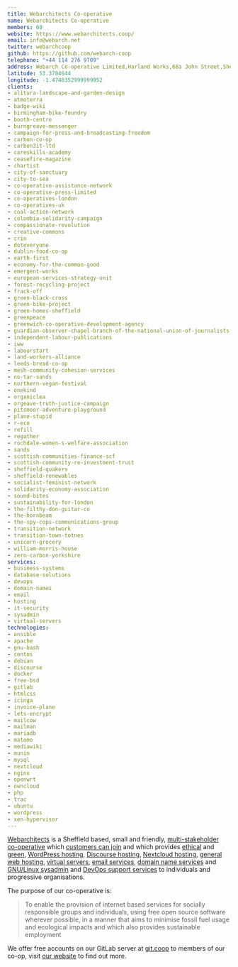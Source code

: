 ```yaml
---
title: Webarchitects Co-operative
name: Webarchitects Co-operative
members: 60
website: https://www.webarchitects.coop/
email: info@webarch.net
twitter: webarchcoop
github: https://github.com/webarch-coop
telephone: "+44 114 276 9709"
address: Webarch Co-operative Limited,Harland Works,68a John Street,Sheffield,United Kingdom,S2 4QU
latitude: 53.3704644
longitude: -1.4748352999999952
clients:
- alitura-landscape-and-garden-design
- atmoterra
- badge-wiki
- birmingham-bike-foundry
- booth-centre
- burngreave-messenger
- campaign-for-press-and-broadcasting-freedom
- carbon-co-op
- carbon3it-ltd
- careskills-academy
- ceasefire-magazine
- chartist
- city-of-sanctuary
- city-to-sea
- co-operative-assistance-network
- co-operative-press-limited
- co-operatives-london
- co-operatives-uk
- coal-action-network
- colombia-solidarity-campaign
- compassionate-revolution
- creative-commons
- crin
- doteveryone
- dublin-food-co-op
- earth-first
- economy-for-the-common-good
- emergent-works
- european-services-strategy-unit
- forest-recycling-project
- frack-off
- green-black-cross
- green-bike-project
- green-homes-sheffield
- greenpeace
- greenwich-co-operative-development-agency
- guardian-observer-chapel-branch-of-the-national-union-of-journalists
- independent-labour-publications
- iww
- labourstart
- land-workers-alliance
- leeds-bread-co-op
- mesh-community-cohesion-services
- no-tar-sands
- northern-vegan-festival
- onekind
- organiclea
- orgeave-truth-justice-campaign
- pitsmoor-adventure-playground
- plane-stupid
- r-eco
- refill
- regather
- rochdale-women-s-welfare-association
- sands
- scottish-communities-finance-scf
- scottish-community-re-investment-trust
- sheffield-quakers
- sheffield-renewables
- socialist-feminist-network
- solidarity-economy-association
- sound-bites
- sustainability-for-london
- the-filthy-don-guitar-co
- the-hornbeam
- the-spy-cops-communications-group
- transition-network
- transition-town-totnes
- unicorn-grocery
- william-morris-house
- zero-carbon-yorkshire
services:
- business-systems
- database-solutions
- devops
- domain-names
- email
- hosting
- it-security
- sysadmin
- virtual-servers
technologies:
- ansible
- apache
- gnu-bash
- centos
- debian
- discourse
- docker
- free-bsd
- gitlab
- htmlcss
- icinga
- invoice-plane
- lets-encrypt
- mailcow
- mailman
- mariadb
- matomo
- mediawiki
- munin
- mysql
- nextcloud
- nginx
- openwrt
- owncloud
- php
- trac
- ubuntu
- wordpress
- xen-hypervisor
---
```


[Webarchitects](https://www.webarchitects.coop/) is a Sheffield based, small and friendly, [multi-stakeholder co-operative](https://www.webarchitects.coop/about) which [customers can join](https://www.webarchitects.coop/join) and which provides [ethical](https://www.webarchitects.coop/ethics) and [green](https://www.webarchitects.coop/green-energy), [WordPress hosting](https://www.webarchitects.coop/wordpress), [Discourse hosting](https://www.webarchitects.coop/discourse), [Nextcloud hosting](https://www.webarchitects.coop/nextcloud), [general web hosting](https://www.webarchitects.coop/shared-hosting), [virtual servers](https://www.webarchitects.coop/virtual-servers), [email services](https://www.webarchitects.coop/email), [domain name services](https://www.webarchitects.coop/domain-names) and [GNU/Linux sysadmin](https://www.webarchitects.coop/support) and [DevOps support services](https://www.webarchitects.coop/development) to individuals and progressive organisations.

The purpose of our co-operative is:

> To enable the provision of internet based services for socially responsible groups and individuals, using free open source software wherever possible, in a manner that aims to minimise fossil fuel usage and ecological impacts and which also provides sustainable employment

We offer free accounts on our GitLab server at [git.coop](https://git.coop/) to members of our co-op, visit [our website](https://www.webarchitects.coop/) to find out more.
